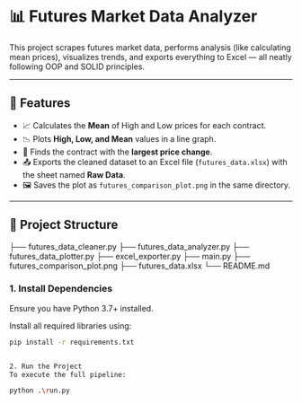 # 📊 Futures Market Data Analyzer

This project scrapes futures market data, performs analysis (like calculating mean prices), visualizes trends, and exports everything to Excel — all neatly following OOP and SOLID principles.

---

## 🔧 Features

- 📈 Calculates the **Mean** of High and Low prices for each contract.
- 📉 Plots **High, Low, and Mean** values in a line graph.
- 📌 Finds the contract with the **largest price change**.
- 📤 Exports the cleaned dataset to an Excel file (`futures_data.xlsx`) with the sheet named **Raw Data**.
- 🖼️ Saves the plot as `futures_comparison_plot.png` in the same directory.

---

## 🧱 Project Structure

├── futures_data_cleaner.py ├── futures_data_analyzer.py ├── futures_data_plotter.py ├── excel_exporter.py ├── main.py ├── futures_comparison_plot.png ├── futures_data.xlsx └── README.md



### 1. Install Dependencies

Ensure you have Python 3.7+ installed.

Install all required libraries using:

```bash
pip install -r requirements.txt


2. Run the Project
To execute the full pipeline:

python .\run.py